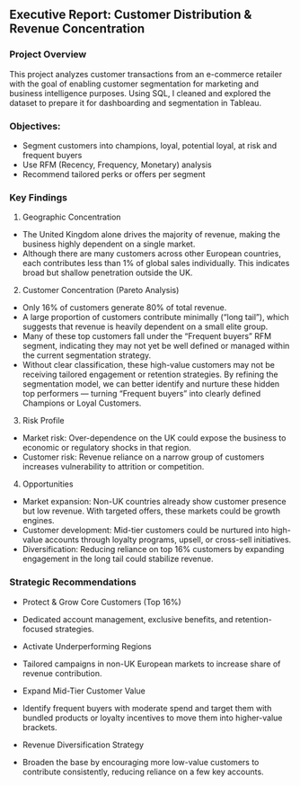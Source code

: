 ## **Executive Report: Customer Distribution & Revenue Concentration**

### **Project Overview**

This project analyzes customer transactions from an e-commerce retailer with the goal of enabling customer segmentation for marketing and business intelligence purposes. Using SQL, I cleaned and explored the dataset to prepare it for dashboarding and segmentation in Tableau.

### **Objectives:**

* Segment customers into champions, loyal, potential loyal, at risk and frequent buyers  
* Use RFM (Recency, Frequency, Monetary) analysis  
* Recommend tailored perks or offers per segment

### **Key Findings**

1. Geographic Concentration  
- The United Kingdom alone drives the majority of revenue, making the business highly dependent on a single market.  
- Although there are many customers across other European countries, each contributes less than 1% of global sales individually. This indicates broad but shallow penetration outside the UK.  
2. Customer Concentration (Pareto Analysis)  
- Only 16% of customers generate 80% of total revenue.  
- A large proportion of customers contribute minimally (“long tail”), which suggests that revenue is heavily dependent on a small elite group.  
- Many of these top customers fall under the “Frequent buyers” RFM segment, indicating they may not yet be well defined or managed within the current segmentation strategy.  
- Without clear classification, these high-value customers may not be receiving tailored engagement or retention strategies. By refining the segmentation model, we can better identify and nurture these hidden top performers — turning “Frequent buyers” into clearly defined Champions or Loyal Customers.  
3. Risk Profile  
- Market risk: Over-dependence on the UK could expose the business to economic or regulatory shocks in that region.  
- Customer risk: Revenue reliance on a narrow group of customers increases vulnerability to attrition or competition.  
4. Opportunities  
- Market expansion: Non-UK countries already show customer presence but low revenue. With targeted offers, these markets could be growth engines.  
- Customer development: Mid-tier customers could be nurtured into high-value accounts through loyalty programs, upsell, or cross-sell initiatives.  
- Diversification: Reducing reliance on top 16% customers by expanding engagement in the long tail could stabilize revenue.

### **Strategic Recommendations**

* Protect & Grow Core Customers (Top 16%)  
- Dedicated account management, exclusive benefits, and retention-focused strategies.  
* Activate Underperforming Regions  
- Tailored campaigns in non-UK European markets to increase share of revenue contribution.  
* Expand Mid-Tier Customer Value  
- Identify frequent buyers with moderate spend and target them with bundled products or loyalty incentives to move them into higher-value brackets.  
* Revenue Diversification Strategy  
- Broaden the base by encouraging more low-value customers to contribute consistently, reducing reliance on a few key accounts.